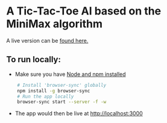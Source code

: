 # A Tic-Tac-Toe AI based on the MiniMax algorithm
A live version can be [found here.](https://mohammadmitwaly.github.io/tic-tac-toe/)
## To run locally:

- Make sure you have [Node and npm installed](https://nodejs.org/en/download/)

```bash
    # Install 'browser-sync' globally
    npm install -g browser-sync
    # Run the app locally
    browser-sync start --server -f -w
```

- The app would then be live at [http://localhost:3000](http://localhost:3000)
